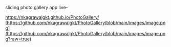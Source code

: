 sliding photo gallery app
live-

https://nkagrawalgkt.github.io/PhotoGallery/
[https://github.com/nkagrawalgkt/PhotoGallery/blob/main/images/image.png](https://github.com/nkagrawalgkt/PhotoGallery/blob/main/images/image.png?raw=true)
